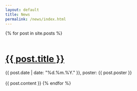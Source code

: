 ```yaml
---
layout: default
title: News
permalink: /news/index.html
---
```





<div class="newsentries">
  {% for post in site.posts %}
  <a href="/scalameter/{{ post.url }}">
    <br/>
    <br/>
    <h1 class="newstitle">
      {{ post.title }}
    </h1>
  </a>
  <div class="newsinfo">
    {{ post.date | date: "%d.%m.%Y." }}, poster: {{ post.poster }}
  </div>
  <br/>
  {{ post.content }}
  {% endfor %}
</div>






